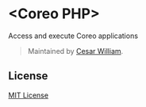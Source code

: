 # &lt;Coreo PHP&gt;

Access and execute Coreo applications

> Maintained by [Cesar William](https://github.com/cesarwbr).

## License

[MIT License](http://opensource.org/licenses/MIT)